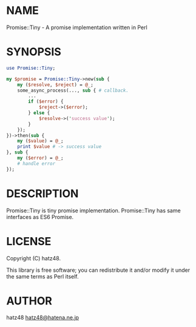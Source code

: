# NAME

Promise::Tiny - A promise implementation written in Perl

# SYNOPSIS

```perl
use Promise::Tiny;

my $promise = Promise::Tiny->new(sub {
    my ($resolve, $reject) = @_;
    some_async_process(..., sub { # callback.
        ...
        if ($error) {
            $reject->($error);
        } else {
            $resolve->('success value');
        }
    });
})->then(sub {
    my ($value) = @_;
    print $value # -> success value
}, sub {
    my ($error) = @_;
    # handle error
});
```

# DESCRIPTION

Promise::Tiny is tiny promise implementation.
Promise::Tiny has same interfaces as ES6 Promise.

# LICENSE

Copyright (C) hatz48.

This library is free software; you can redistribute it and/or modify
it under the same terms as Perl itself.

# AUTHOR

hatz48 <hatz48@hatena.ne.jp>

